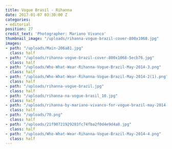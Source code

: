 ```yaml
---
title: Vogue Brasil - Rihanna
date: 2017-01-07 03:30:00 Z
categories:
- editorial
position: 27
credit_text: 'Photographer: Mariano Vivanco'
thumbnail_image: "/uploads/rihanna-vogue-brazil-cover-800x1068.jpg"
images:
- path: "/uploads/Main-206a81.jpg"
  class: half
- path: "/uploads/rihanna-vogue-brazil-cover-800x1068-5ecb76.jpg"
  class: half
- path: "/uploads/Who-What-Wear-Rihanna-Vogue-Brazil-May-2014-3.png"
  class: half
- path: "/uploads/Who-What-Wear-Rihanna-Vogue-Brazil-May-2014-2(1).png"
  class: half
- path: "/uploads/rihanna-vogue-brazil.jpg"
  class: half
- path: "/uploads/rihanna-na-vogue-brasil_10.jpg"
  class: half
- path: "/uploads/rihanna-by-mariano-vivanco-for-vogue-brazil-may-2014-5.jpg"
  class: half
- path: "/uploads/70.png"
  class: half
- path: "/uploads/21f90721929283fc74fba2f0d4e9d4a8.jpg"
  class: half
- path: "/uploads/Who-What-Wear-Rihanna-Vogue-Brazil-May-2014-4.png"
  class: half
---
```


